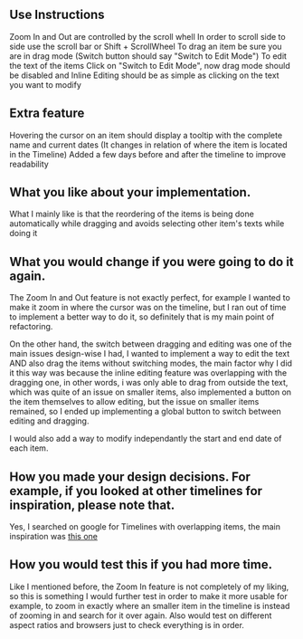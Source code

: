 ## Use Instructions
Zoom In and Out are controlled by the scroll whell
In order to scroll side to side use the scroll bar or Shift + ScrollWheel
To drag an item be sure you are in drag mode (Switch button should say "Switch to Edit Mode")
To edit the text of the items Click on "Switch to Edit Mode", now drag mode should be disabled and Inline Editing should be as simple as clicking on the text you want to modify

## Extra feature
Hovering the cursor on an item should display a tooltip with the complete name and current dates (It changes in relation of where the item is located in the Timeline)
Added a few days before and after the timeline to improve readability

## What you like about your implementation.
What I mainly like is that the reordering of the items is being done automatically while dragging and avoids selecting other item's texts while doing it

## What you would change if you were going to do it again.
The Zoom In and Out feature is not exactly perfect, for example I wanted to make it zoom in where the cursor was on the timeline, but I ran out of time to implement a better way to do it, so definitely that is my main point of refactoring.

On the other hand, the switch between dragging and editing was one of the main issues design-wise I had, I wanted to implement a way to edit the text AND also drag the items without switching modes, the main factor why I did it this way was because the inline editing feature was overlapping with the dragging one, in other words, i was only able to drag from outside the text, which was quite of an issue on smaller items, also implemented a button on the item themselves to allow editing, but the issue on smaller items remained, so I ended up implementing a global button to switch between editing and dragging. 

I would also add a way to modify independantly the start and end date of each item.

## How you made your design decisions. For example, if you looked at other timelines for inspiration, please note that.
Yes, I searched on google for Timelines with overlapping items, the main inspiration was [this one](https://www.slideteam.net/wp/wp-content/uploads/2024/07/Overlapping-Timeline-Showing-Business-Plan-Identify%E2%80%A6.png)

## How you would test this if you had more time.
Like I mentioned before, the Zoom In feature is not completely of my liking, so this is something I would further test in order to make it more usable for example, to zoom in exactly where an smaller item in the timeline is instead of zooming in and search for it over again.
Also would test on different aspect ratios and browsers just to check everything is in order.

